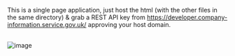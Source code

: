 This is a single page application, just host the html (with the other files in the same directory) & grab a REST API key from https://developer.company-information.service.gov.uk/ approving your host domain.<br><br>

![image](https://github.com/horsenoiseadministrator/bluedemo/assets/103950749/e4db11a8-7c95-4647-9a7f-4a74ffa224a3)


